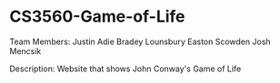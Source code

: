 # CS3560-Game-of-Life


Team Members:  Justin Adie
               Bradey Lounsbury
	           Easton Scowden 
               Josh Mencsik

Description:   Website that shows John Conway's Game of Life
